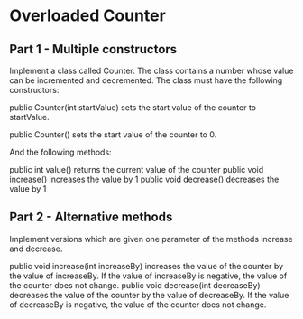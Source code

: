 
# Overloaded Counter

## Part 1 - Multiple constructors

Implement a class called Counter. The class contains a number whose value can be incremented and decremented. The class must have the following constructors:

public Counter(int startValue) sets the start value of the counter to startValue.

public Counter() sets the start value of the counter to 0.

And the following methods:

public int value() returns the current value of the counter
public void increase() increases the value by 1
public void decrease() decreases the value by 1

## Part 2 - Alternative methods

Implement versions which are given one parameter of the methods increase and decrease.

public void increase(int increaseBy) increases the value of the counter by the value of increaseBy. If the value of increaseBy is negative, the value of the counter does not change.
public void decrease(int decreaseBy) decreases the value of the counter by the value of decreaseBy. If the value of decreaseBy is negative, the value of the counter does not change.
